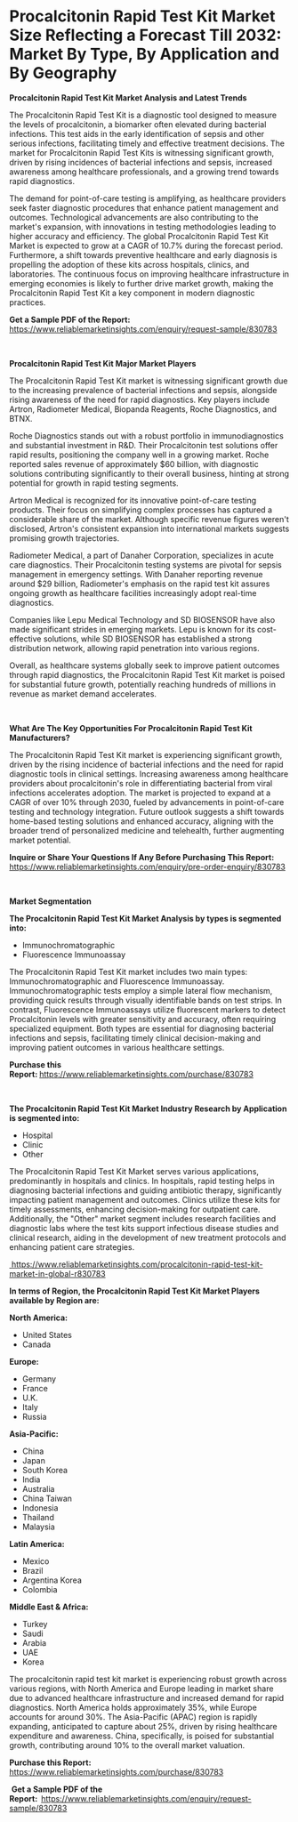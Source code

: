 <p><h1>Procalcitonin Rapid Test Kit Market Size Reflecting a Forecast Till 2032: Market By Type, By Application and By Geography</h1></p><p><strong>Procalcitonin Rapid Test Kit Market Analysis and Latest Trends</strong></p>
<p><p>The Procalcitonin Rapid Test Kit is a diagnostic tool designed to measure the levels of procalcitonin, a biomarker often elevated during bacterial infections. This test aids in the early identification of sepsis and other serious infections, facilitating timely and effective treatment decisions. The market for Procalcitonin Rapid Test Kits is witnessing significant growth, driven by rising incidences of bacterial infections and sepsis, increased awareness among healthcare professionals, and a growing trend towards rapid diagnostics.</p><p>The demand for point-of-care testing is amplifying, as healthcare providers seek faster diagnostic procedures that enhance patient management and outcomes. Technological advancements are also contributing to the market's expansion, with innovations in testing methodologies leading to higher accuracy and efficiency. The global Procalcitonin Rapid Test Kit Market is expected to grow at a CAGR of 10.7% during the forecast period. Furthermore, a shift towards preventive healthcare and early diagnosis is propelling the adoption of these kits across hospitals, clinics, and laboratories. The continuous focus on improving healthcare infrastructure in emerging economies is likely to further drive market growth, making the Procalcitonin Rapid Test Kit a key component in modern diagnostic practices.</p></p>
<p><strong>Get a Sample PDF of the Report:&nbsp;</strong> <a href="https://www.reliablemarketinsights.com/enquiry/request-sample/830783?utm_campaign=3047&utm_medium=2&utm_source=Github&utm_content=ia&utm_term=13042025&utm_id=procalcitonin-rapid-test-kit">https://www.reliablemarketinsights.com/enquiry/request-sample/830783</a></p>
<p>&nbsp;</p>
<p><strong>Procalcitonin Rapid Test Kit Major Market Players</strong></p>
<p><p>The Procalcitonin Rapid Test Kit market is witnessing significant growth due to the increasing prevalence of bacterial infections and sepsis, alongside rising awareness of the need for rapid diagnostics. Key players include Artron, Radiometer Medical, Biopanda Reagents, Roche Diagnostics, and BTNX.</p><p>Roche Diagnostics stands out with a robust portfolio in immunodiagnostics and substantial investment in R&D. Their Procalcitonin test solutions offer rapid results, positioning the company well in a growing market. Roche reported sales revenue of approximately $60 billion, with diagnostic solutions contributing significantly to their overall business, hinting at strong potential for growth in rapid testing segments.</p><p>Artron Medical is recognized for its innovative point-of-care testing products. Their focus on simplifying complex processes has captured a considerable share of the market. Although specific revenue figures weren't disclosed, Artron's consistent expansion into international markets suggests promising growth trajectories.</p><p>Radiometer Medical, a part of Danaher Corporation, specializes in acute care diagnostics. Their Procalcitonin testing systems are pivotal for sepsis management in emergency settings. With Danaher reporting revenue around $29 billion, Radiometer's emphasis on the rapid test kit assures ongoing growth as healthcare facilities increasingly adopt real-time diagnostics.</p><p>Companies like Lepu Medical Technology and SD BIOSENSOR have also made significant strides in emerging markets. Lepu is known for its cost-effective solutions, while SD BIOSENSOR has established a strong distribution network, allowing rapid penetration into various regions.</p><p>Overall, as healthcare systems globally seek to improve patient outcomes through rapid diagnostics, the Procalcitonin Rapid Test Kit market is poised for substantial future growth, potentially reaching hundreds of millions in revenue as market demand accelerates.</p></p>
<p>&nbsp;</p>
<p><strong>What Are The Key Opportunities For Procalcitonin Rapid Test Kit Manufacturers?</strong></p>
<p><p>The Procalcitonin Rapid Test Kit market is experiencing significant growth, driven by the rising incidence of bacterial infections and the need for rapid diagnostic tools in clinical settings. Increasing awareness among healthcare providers about procalcitonin's role in differentiating bacterial from viral infections accelerates adoption. The market is projected to expand at a CAGR of over 10% through 2030, fueled by advancements in point-of-care testing and technology integration. Future outlook suggests a shift towards home-based testing solutions and enhanced accuracy, aligning with the broader trend of personalized medicine and telehealth, further augmenting market potential.</p></p>
<p><strong>Inquire or Share Your Questions If Any Before Purchasing This Report:</strong> <a href="https://www.reliablemarketinsights.com/enquiry/pre-order-enquiry/830783?utm_campaign=3047&utm_medium=2&utm_source=Github&utm_content=ia&utm_term=13042025&utm_id=procalcitonin-rapid-test-kit">https://www.reliablemarketinsights.com/enquiry/pre-order-enquiry/830783</a></p>
<p>&nbsp;</p>
<p><strong>Market Segmentation</strong></p>
<p><strong>The Procalcitonin Rapid Test Kit Market Analysis by types is segmented into:</strong></p>
<p><ul><li>Immunochromatographic</li><li>Fluorescence Immunoassay</li></ul></p>
<p><p>The Procalcitonin Rapid Test Kit market includes two main types: Immunochromatographic and Fluorescence Immunoassay. Immunochromatographic tests employ a simple lateral flow mechanism, providing quick results through visually identifiable bands on test strips. In contrast, Fluorescence Immunoassays utilize fluorescent markers to detect Procalcitonin levels with greater sensitivity and accuracy, often requiring specialized equipment. Both types are essential for diagnosing bacterial infections and sepsis, facilitating timely clinical decision-making and improving patient outcomes in various healthcare settings.</p></p>
<p><strong>Purchase this Report:&nbsp;</strong><a href="https://www.reliablemarketinsights.com/purchase/830783?utm_campaign=3047&utm_medium=2&utm_source=Github&utm_content=ia&utm_term=13042025&utm_id=procalcitonin-rapid-test-kit">https://www.reliablemarketinsights.com/purchase/830783</a></p>
<p>&nbsp;</p>
<p><strong>The Procalcitonin Rapid Test Kit Market Industry Research by Application is segmented into:</strong></p>
<p><ul><li>Hospital</li><li>Clinic</li><li>Other</li></ul></p>
<p><p>The Procalcitonin Rapid Test Kit Market serves various applications, predominantly in hospitals and clinics. In hospitals, rapid testing helps in diagnosing bacterial infections and guiding antibiotic therapy, significantly impacting patient management and outcomes. Clinics utilize these kits for timely assessments, enhancing decision-making for outpatient care. Additionally, the "Other" market segment includes research facilities and diagnostic labs where the test kits support infectious disease studies and clinical research, aiding in the development of new treatment protocols and enhancing patient care strategies.</p></p>
<p><a href="https://www.reliablemarketinsights.com/procalcitonin-rapid-test-kit-market-in-global-r830783?utm_campaign=3047&utm_medium=2&utm_source=Github&utm_content=ia&utm_term=13042025&utm_id=procalcitonin-rapid-test-kit">&nbsp;https://www.reliablemarketinsights.com/procalcitonin-rapid-test-kit-market-in-global-r830783</a></p>
<p><strong>In terms of Region, the Procalcitonin Rapid Test Kit Market Players available by Region are:</strong></p>
<p>
    <p> <strong> North America: </strong>
        <ul>
            <li>United States</li>
            <li>Canada</li>
        </ul>
        </p> 
    <p> <strong> Europe: </strong>
        <ul>
            <li>Germany</li>
            <li>France</li>
            <li>U.K.</li>
            <li>Italy</li>
            <li>Russia</li>
        </ul>
        </p> 
    <p> <strong> Asia-Pacific: </strong>
        <ul>
            <li>China</li>
            <li>Japan</li>
            <li>South Korea</li>
            <li>India</li>
            <li>Australia</li>
            <li>China Taiwan</li>
            <li>Indonesia</li>
            <li>Thailand</li>
            <li>Malaysia</li>
        </ul>
        </p> 
    <p> <strong> Latin America: </strong>
        <ul>
            <li>Mexico</li>
            <li>Brazil</li>
            <li>Argentina Korea</li>
            <li>Colombia</li>
        </ul>
        </p> 
    <p> <strong> Middle East & Africa: </strong>
        <ul>
            <li>Turkey</li>
            <li>Saudi</li>
            <li>Arabia</li>
            <li>UAE</li>
            <li>Korea</li>
        </ul>
    </p>
    </p>
<p><p>The procalcitonin rapid test kit market is experiencing robust growth across various regions, with North America and Europe leading in market share due to advanced healthcare infrastructure and increased demand for rapid diagnostics. North America holds approximately 35%, while Europe accounts for around 30%. The Asia-Pacific (APAC) region is rapidly expanding, anticipated to capture about 25%, driven by rising healthcare expenditure and awareness. China, specifically, is poised for substantial growth, contributing around 10% to the overall market valuation.</p></p>
<p><strong>Purchase this Report: </strong><a href="https://www.reliablemarketinsights.com/purchase/830783?utm_campaign=3047&utm_medium=2&utm_source=Github&utm_content=ia&utm_term=13042025&utm_id=procalcitonin-rapid-test-kit">https://www.reliablemarketinsights.com/purchase/830783</a></p>
<p>&nbsp;<strong>Get a Sample PDF of the Report:&nbsp;&nbsp;</strong><a href="https://www.reliablemarketinsights.com/enquiry/request-sample/830783?utm_campaign=3047&utm_medium=2&utm_source=Github&utm_content=ia&utm_term=13042025&utm_id=procalcitonin-rapid-test-kit">https://www.reliablemarketinsights.com/enquiry/request-sample/830783</a></p>
<p><strong></strong></p>
<p><p></p><p></p><p></p></p>